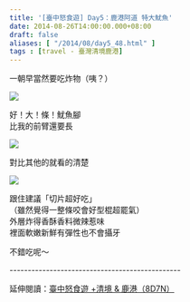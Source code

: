```yaml
---
title: '[臺中怒食遊] Day5：鹿港阿道 特大魷魚'
date: 2014-08-26T14:00:00.000+08:00
draft: false
aliases: [ "/2014/08/day5_48.html" ]
tags : [travel - 臺灣清境鹿港]
---
```


一朝早當然要吃炸物（咦？）  

![](/images/taichung5b1.jpg)

好！大！條！魷魚腳  
比我的前臂還要長  

![](/images/taichung5b.jpg)

對比其他的就看的清楚  

![](/images/taichung5b2.jpg)

跟住建議「切片超好吃」  
（雖然覺得一整條咬會好型棍超罷氣）  
外層炸得香酥香料微辣惹味  
裡面軟嫩新鮮有彈性也不會攝牙  
  
不錯吃呢～  
  
\-----------------------------------------------  
  
延伸閱讀：[臺中怒食遊 +清境 & 鹿港（8D7N）](https://hidie.net/taichung8d7n/)

